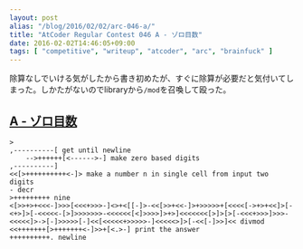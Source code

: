 ```yaml
---
layout: post
alias: "/blog/2016/02/02/arc-046-a/"
title: "AtCoder Regular Contest 046 A - ゾロ目数"
date: 2016-02-02T14:46:05+09:00
tags: [ "competitive", "writeup", "atcoder", "arc", "brainfuck" ]
---
```


除算なしでいける気がしたから書き初めたが、すぐに除算が必要だと気付いてしまった。しかたがないのでlibraryから`/mod`を召喚して殴った。

## [A - ゾロ目数](https://beta.atcoder.jp/contests/arc046/tasks/arc046_a)

``` brainfuck
>
,----------[ get until newline
    -->++++++[<------>-] make zero based digits
,----------]
<<[>++++++++++<-]> make a number n in single cell from input two digits
- decr
>+++++++++ nine
<[>>+>+<<<-]>>>[<<<+>>>-]<>+<[[-]>-<<[>>+<<-]>+>>>>>+[<<<<[->+>+<<]>[-<+>]>[-<<<<<-[>]>>>>>>>-<<<<<<[<]>>>>]>+>]<<<<<<<[>]>[>[-<<<+>>>]>>>-<<<<<]>->[-]>>>>>[-]<<[<<<<<+>>>>>-]<<<<<>]>[-<<[-]>>]<< divmod
<<+++++++[>+++++++<-]>>+[<.>-] print the answer
++++++++++. newline
```
